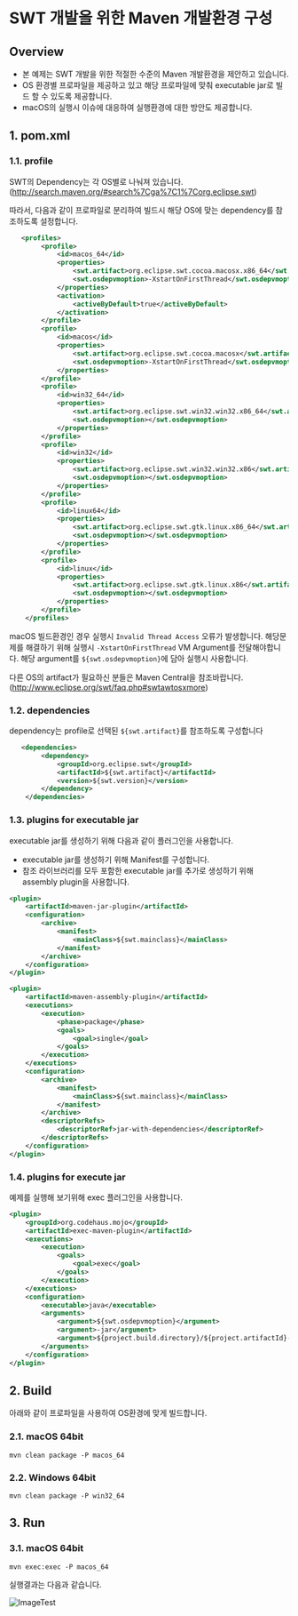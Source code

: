 # SWT 개발을 위한 Maven 개발환경 구성

## Overview
* 본 예제는 SWT 개발을 위한 적절한 수준의 Maven 개발환경을 제안하고 있습니다.
* OS 환경별 프로파일을 제공하고 있고 해당 프로파일에 맞춰 executable jar로 빌드 할 수 있도록 제공합니다.
* macOS의 실행시 이슈에 대응하여 실행환경에 대한 방안도 제공합니다.

## 1. pom.xml

### 1.1. profile

SWT의 Dependency는 각 OS별로 나눠져 있습니다.
(http://search.maven.org/#search%7Cga%7C1%7Corg.eclipse.swt)

따라서, 다음과 같이 프로파일로 분리하여 빌드시 해당 OS에 맞는 dependency를 참조하도록 설정합니다.

```xml
   <profiles>
        <profile>
            <id>macos_64</id>
            <properties>
                <swt.artifact>org.eclipse.swt.cocoa.macosx.x86_64</swt.artifact>
                <swt.osdepvmoption>-XstartOnFirstThread</swt.osdepvmoption>
            </properties>
            <activation>
                <activeByDefault>true</activeByDefault>
            </activation>
        </profile>
        <profile>
            <id>macos</id>
            <properties>
                <swt.artifact>org.eclipse.swt.cocoa.macosx</swt.artifact>
                <swt.osdepvmoption>-XstartOnFirstThread</swt.osdepvmoption>
            </properties>
        </profile>
        <profile>
            <id>win32_64</id>
            <properties>
                <swt.artifact>org.eclipse.swt.win32.win32.x86_64</swt.artifact>
                <swt.osdepvmoption></swt.osdepvmoption>
            </properties>
        </profile>
        <profile>
            <id>win32</id>
            <properties>
                <swt.artifact>org.eclipse.swt.win32.win32.x86</swt.artifact>
                <swt.osdepvmoption></swt.osdepvmoption>
            </properties>
        </profile>
        <profile>
            <id>linux64</id>
            <properties>
                <swt.artifact>org.eclipse.swt.gtk.linux.x86_64</swt.artifact>
                <swt.osdepvmoption></swt.osdepvmoption>
            </properties>
        </profile>
        <profile>
            <id>linux</id>
            <properties>
                <swt.artifact>org.eclipse.swt.gtk.linux.x86</swt.artifact>
                <swt.osdepvmoption></swt.osdepvmoption>
            </properties>
        </profile>
    </profiles>
 ```

macOS 빌드환경인 경우 실행시 `Invalid Thread Access` 오류가 발생합니다. 해당문제를 해결하기 위해 실행시 `-XstartOnFirstThread` VM Argument를 전달해야합니다.
해당 argument를  `${swt.osdepvmoption}`에 담아 실행시 사용합니다.

다른 OS의 artifact가 필요하신 분들은 Maven Central을 참조바랍니다.
(http://www.eclipse.org/swt/faq.php#swtawtosxmore)

### 1.2. dependencies

dependency는 profile로 선택된 `${swt.artifact}`를 참조하도록 구성합니다

```xml
   <dependencies>
        <dependency>
            <groupId>org.eclipse.swt</groupId>
            <artifactId>${swt.artifact}</artifactId>
            <version>${swt.version}</version>
        </dependency>
    </dependencies>
```

### 1.3. plugins for executable jar

executable jar를 생성하기 위해 다음과 같이 플러그인을 사용합니다.
* executable jar를 생성하기 위해 Manifest를 구성합니다.
* 참조 라이브러리를 모두 포함한 executable jar를 추가로 생성하기 위해 assembly plugin을 사용합니다.

```xml
<plugin>
    <artifactId>maven-jar-plugin</artifactId>
    <configuration>
        <archive>
            <manifest>
                <mainClass>${swt.mainclass}</mainClass>
            </manifest>
        </archive>
    </configuration>
</plugin>

<plugin>
    <artifactId>maven-assembly-plugin</artifactId>
    <executions>
        <execution>
            <phase>package</phase>
            <goals>
                <goal>single</goal>
            </goals>
        </execution>
    </executions>
    <configuration>
        <archive>
            <manifest>
                <mainClass>${swt.mainclass}</mainClass>
            </manifest>
        </archive>
        <descriptorRefs>
            <descriptorRef>jar-with-dependencies</descriptorRef>
        </descriptorRefs>
    </configuration>
</plugin>
```

### 1.4. plugins for execute jar

예제를 실행해 보기위해 exec 플러그인을 사용합니다.

```xml
<plugin>
    <groupId>org.codehaus.mojo</groupId>
    <artifactId>exec-maven-plugin</artifactId>
    <executions>
        <execution>
            <goals>
                <goal>exec</goal>
            </goals>
        </execution>
    </executions>
    <configuration>
        <executable>java</executable>
        <arguments>
            <argument>${swt.osdepvmoption}</argument>
            <argument>-jar</argument>
            <argument>${project.build.directory}/${project.artifactId}-${project.version}-jar-with-dependencies.jar</argument>
        </arguments>
    </configuration>
</plugin>
```

## 2. Build

아래와 같이 프로파일을 사용하여 OS환경에 맞게 빌드합니다.

### 2.1. macOS 64bit

```
mvn clean package -P macos_64
```

### 2.2. Windows 64bit

```
mvn clean package -P win32_64
```

## 3. Run

### 3.1. macOS 64bit

```
mvn exec:exec -P macos_64
```

실행결과는 다음과 같습니다.

![ImageTest](https://cloud.githubusercontent.com/assets/5626425/16642732/aa06c768-4448-11e6-9f59-5fa983df832d.png)
